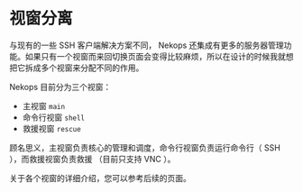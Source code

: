 # 视窗分离

与现有的一些 SSH 客户端解决方案不同， Nekops 还集成有更多的服务器管理功能。如果只有一个视窗而来回切换页面会变得比较麻烦，所以在设计的时候我就想把它拆成多个视窗来分配不同的作用。

Nekops 目前分为三个视窗：

- 主视窗 `main`
- 命令行视窗 `shell`
- 救援视窗 `rescue`

顾名思义，主视窗负责核心的管理和调度，命令行视窗负责运行命令行（ SSH ），而救援视窗负责救援 （目前只支持 VNC ）。

关于各个视窗的详细介绍，您可以参考后续的页面。
